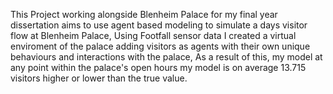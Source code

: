 This Project working alongside Blenheim Palace for my final year dissertation aims to use agent based modeling to simulate a days visitor flow at Blenheim Palace,
Using Footfall sensor data I created a virtual enviroment of the palace adding visitors as agents with their own unique behaviours and interactions with the palace,
As a result of this, my model at any point within the palace's open hours my model is on average 13.715 visitors higher or lower than the true value.
